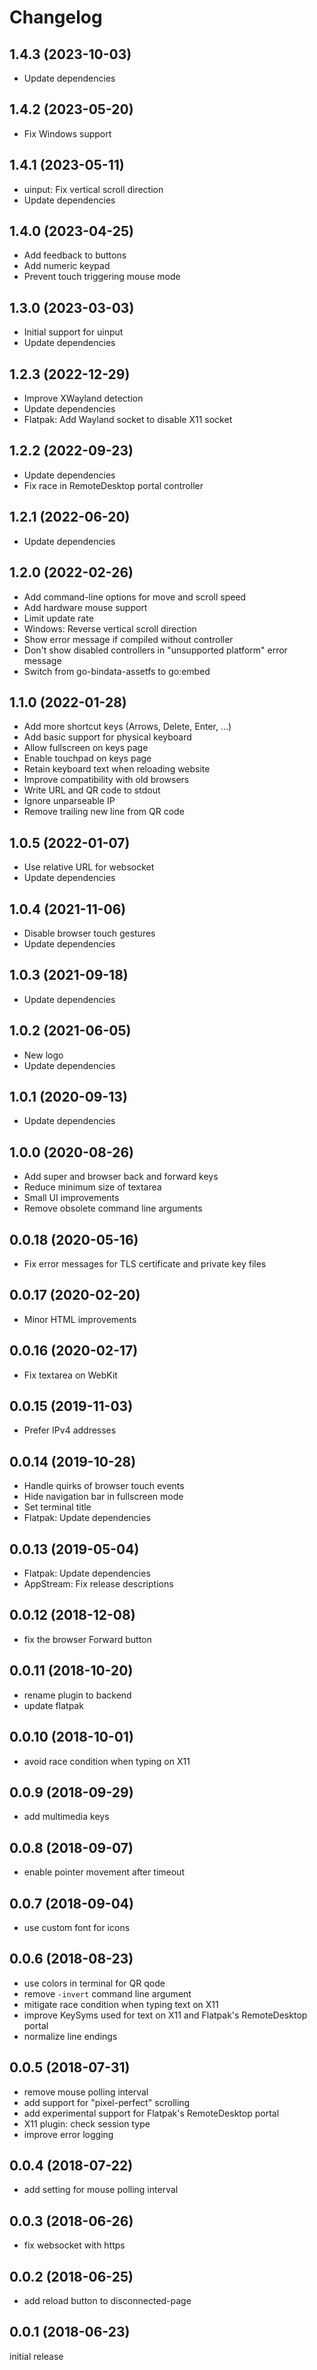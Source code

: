 # Changelog

## 1.4.3 (2023-10-03)

* Update dependencies

## 1.4.2 (2023-05-20)

* Fix Windows support

## 1.4.1 (2023-05-11)

* uinput: Fix vertical scroll direction
* Update dependencies

## 1.4.0 (2023-04-25)

* Add feedback to buttons
* Add numeric keypad
* Prevent touch triggering mouse mode

## 1.3.0 (2023-03-03)

* Initial support for uinput
* Update dependencies

## 1.2.3 (2022-12-29)

* Improve XWayland detection
* Update dependencies
* Flatpak: Add Wayland socket to disable X11 socket

## 1.2.2 (2022-09-23)

* Update dependencies
* Fix race in RemoteDesktop portal controller

## 1.2.1 (2022-06-20)

* Update dependencies

## 1.2.0 (2022-02-26)

* Add command-line options for move and scroll speed
* Add hardware mouse support
* Limit update rate
* Windows: Reverse vertical scroll direction
* Show error message if compiled without controller
* Don't show disabled controllers in "unsupported platform" error message
* Switch from go-bindata-assetfs to go:embed

## 1.1.0 (2022-01-28)

* Add more shortcut keys (Arrows, Delete, Enter, …)
* Add basic support for physical keyboard
* Allow fullscreen on keys page
* Enable touchpad on keys page
* Retain keyboard text when reloading website
* Improve compatibility with old browsers
* Write URL and QR code to stdout
* Ignore unparseable IP
* Remove trailing new line from QR code

## 1.0.5 (2022-01-07)

* Use relative URL for websocket
* Update dependencies

## 1.0.4 (2021-11-06)

* Disable browser touch gestures
* Update dependencies

## 1.0.3 (2021-09-18)

* Update dependencies

## 1.0.2 (2021-06-05)

* New logo
* Update dependencies

## 1.0.1 (2020-09-13)

* Update dependencies

## 1.0.0 (2020-08-26)

* Add super and browser back and forward keys
* Reduce minimum size of textarea
* Small UI improvements
* Remove obsolete command line arguments

## 0.0.18 (2020-05-16)

* Fix error messages for TLS certificate and private key files

## 0.0.17 (2020-02-20)

* Minor HTML improvements

## 0.0.16 (2020-02-17)

* Fix textarea on WebKit

## 0.0.15 (2019-11-03)

* Prefer IPv4 addresses

## 0.0.14 (2019-10-28)

* Handle quirks of browser touch events
* Hide navigation bar in fullscreen mode
* Set terminal title
* Flatpak: Update dependencies

## 0.0.13 (2019-05-04)

* Flatpak: Update dependencies
* AppStream: Fix release descriptions

## 0.0.12 (2018-12-08)

* fix the browser Forward button

## 0.0.11 (2018-10-20)

* rename plugin to backend
* update flatpak

## 0.0.10 (2018-10-01)

* avoid race condition when typing on X11

## 0.0.9 (2018-09-29)

* add multimedia keys

## 0.0.8 (2018-09-07)

* enable pointer movement after timeout

## 0.0.7 (2018-09-04)

* use custom font for icons

## 0.0.6 (2018-08-23)

* use colors in terminal for QR qode
* remove ``-invert`` command line argument
* mitigate race condition when typing text on X11
* improve KeySyms used for text on X11 and Flatpak's RemoteDesktop portal
* normalize line endings

## 0.0.5 (2018-07-31)

* remove mouse polling interval
* add support for "pixel-perfect" scrolling
* add experimental support for Flatpak's RemoteDesktop portal
* X11 plugin: check session type
* improve error logging

## 0.0.4 (2018-07-22)

* add setting for mouse polling interval

## 0.0.3 (2018-06-26)

* fix websocket with https

## 0.0.2 (2018-06-25)

* add reload button to disconnected-page

## 0.0.1 (2018-06-23)

initial release

